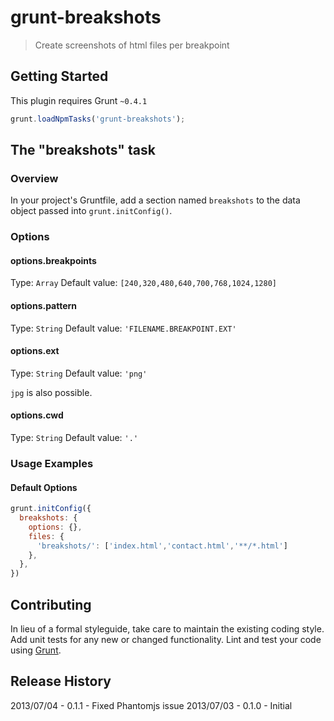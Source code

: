 # grunt-breakshots

> Create screenshots of html files per breakpoint

## Getting Started
This plugin requires Grunt `~0.4.1`

```js
grunt.loadNpmTasks('grunt-breakshots');
```

## The "breakshots" task

### Overview
In your project's Gruntfile, add a section named `breakshots` to the data object passed into `grunt.initConfig()`.


### Options

#### options.breakpoints
Type: `Array`
Default value: `[240,320,480,640,700,768,1024,1280]`

#### options.pattern
Type: `String`
Default value: `'FILENAME.BREAKPOINT.EXT'`

#### options.ext
Type: `String`
Default value: `'png'`

`jpg` is also possible.

#### options.cwd
Type: `String`
Default value: `'.'`


### Usage Examples

#### Default Options
```js
grunt.initConfig({
  breakshots: {
    options: {},
    files: {
      'breakshots/': ['index.html','contact.html','**/*.html']
    },
  },
})
```


## Contributing
In lieu of a formal styleguide, take care to maintain the existing coding style. Add unit tests for any new or changed functionality. Lint and test your code using [Grunt](http://gruntjs.com/).

## Release History
2013/07/04 - 0.1.1 - Fixed Phantomjs issue
2013/07/03 - 0.1.0 - Initial
